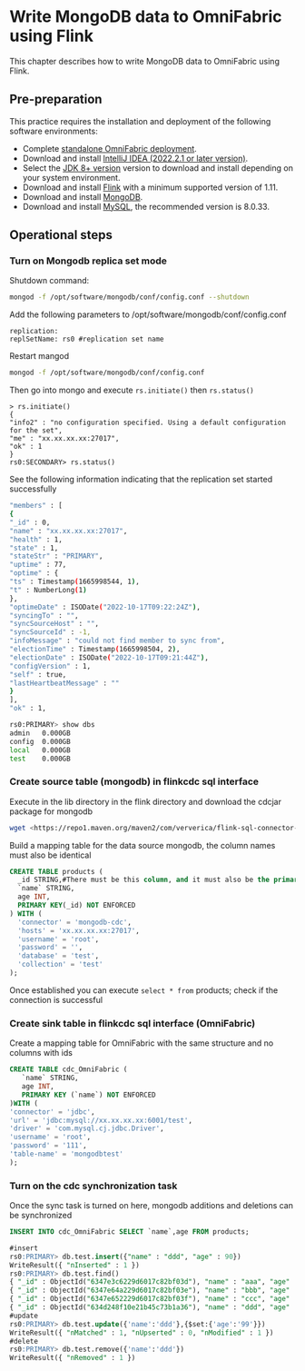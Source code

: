 # Write MongoDB data to OmniFabric using Flink

This chapter describes how to write MongoDB data to OmniFabric using Flink.

## Pre-preparation

This practice requires the installation and deployment of the following software environments:

- Complete [standalone OmniFabric deployment](../../../../Get-Started/install-standalone-matrixone.md).
- Download and install [lntelliJ IDEA (2022.2.1 or later version)](https://www.jetbrains.com/idea/download/).
- Select the [JDK 8+ version](https://www.oracle.com/sg/java/technologies/javase/javase8-archive-downloads.html) version to download and install depending on your system environment.
- Download and install [Flink](https://archive.apache.org/dist/flink/flink-1.17.0/flink-1.17.0-bin-scala_2.12.tgz) with a minimum supported version of 1.11.
- Download and install [MongoDB](https://www.mongodb.com/).
- Download and install [MySQL](https://downloads.mysql.com/archives/get/p/23/file/mysql-server_8.0.33-1ubuntu23.04_amd64.deb-bundle.tar), the recommended version is 8.0.33.

## Operational steps

### Turn on Mongodb replica set mode

Shutdown command:

```bash
mongod -f /opt/software/mongodb/conf/config.conf --shutdown
```

Add the following parameters to /opt/software/mongodb/conf/config.conf

```shell
replication:
replSetName: rs0 #replication set name
```

Restart mangod

```bash
mongod -f /opt/software/mongodb/conf/config.conf
```

Then go into mongo and execute `rs.initiate()` then `rs.status()`

```shell
> rs.initiate()
{
"info2" : "no configuration specified. Using a default configuration for the set",
"me" : "xx.xx.xx.xx:27017",
"ok" : 1
}
rs0:SECONDARY> rs.status()
```

See the following information indicating that the replication set started successfully

```bash
"members" : [
{
"_id" : 0,
"name" : "xx.xx.xx.xx:27017",
"health" : 1,
"state" : 1,
"stateStr" : "PRIMARY",
"uptime" : 77,
"optime" : {
"ts" : Timestamp(1665998544, 1),
"t" : NumberLong(1)
},
"optimeDate" : ISODate("2022-10-17T09:22:24Z"),
"syncingTo" : "",
"syncSourceHost" : "",
"syncSourceId" : -1,
"infoMessage" : "could not find member to sync from",
"electionTime" : Timestamp(1665998504, 2),
"electionDate" : ISODate("2022-10-17T09:21:44Z"),
"configVersion" : 1,
"self" : true,
"lastHeartbeatMessage" : ""
}
],
"ok" : 1,

rs0:PRIMARY> show dbs
admin   0.000GB
config  0.000GB
local   0.000GB
test    0.000GB
```

### Create source table (mongodb) in flinkcdc sql interface

Execute in the lib directory in the flink directory and download the cdcjar package for mongodb

```bash
wget <https://repo1.maven.org/maven2/com/ververica/flink-sql-connector-mongodb-cdc/2.2.1/flink-sql-connector-mongodb-cdc-2.2.1.jar>
```

Build a mapping table for the data source mongodb, the column names must also be identical

```sql
CREATE TABLE products (
  _id STRING,#There must be this column, and it must also be the primary key, because mongodb automatically generates an id for each row of data
  `name` STRING,
  age INT,
  PRIMARY KEY(_id) NOT ENFORCED
) WITH (
  'connector' = 'mongodb-cdc',
  'hosts' = 'xx.xx.xx.xx:27017',
  'username' = 'root',
  'password' = '',
  'database' = 'test',
  'collection' = 'test'
);
```

Once established you can execute `select * from` products; check if the connection is successful

### Create sink table in flinkcdc sql interface (OmniFabric)

Create a mapping table for OmniFabric with the same structure and no columns with ids

```sql
CREATE TABLE cdc_OmniFabric (
   `name` STRING,
   age INT,
   PRIMARY KEY (`name`) NOT ENFORCED
)WITH (
'connector' = 'jdbc',
'url' = 'jdbc:mysql://xx.xx.xx.xx:6001/test',
'driver' = 'com.mysql.cj.jdbc.Driver',
'username' = 'root',
'password' = '111',
'table-name' = 'mongodbtest'
);
```

### Turn on the cdc synchronization task

Once the sync task is turned on here, mongodb additions and deletions can be synchronized

```sql
INSERT INTO cdc_OmniFabric SELECT `name`,age FROM products;

#insert
rs0:PRIMARY> db.test.insert({"name" : "ddd", "age" : 90})
WriteResult({ "nInserted" : 1 })
rs0:PRIMARY> db.test.find()
{ "_id" : ObjectId("6347e3c6229d6017c82bf03d"), "name" : "aaa", "age" : 20 }
{ "_id" : ObjectId("6347e64a229d6017c82bf03e"), "name" : "bbb", "age" : 18 }
{ "_id" : ObjectId("6347e652229d6017c82bf03f"), "name" : "ccc", "age" : 28 }
{ "_id" : ObjectId("634d248f10e21b45c73b1a36"), "name" : "ddd", "age" : 90 }
#update
rs0:PRIMARY> db.test.update({'name':'ddd'},{$set:{'age':'99'}})
WriteResult({ "nMatched" : 1, "nUpserted" : 0, "nModified" : 1 })
#delete
rs0:PRIMARY> db.test.remove({'name':'ddd'})
WriteResult({ "nRemoved" : 1 })
```